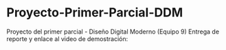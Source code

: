 # Proyecto-Primer-Parcial-DDM
Proyecto del primer parcial - Diseño Digital Moderno (Equipo 9)
Entrega de reporte y enlace al video de demostración:
